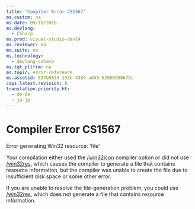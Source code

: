 ```yaml
---
title: "Compiler Error CS1567"
ms.custom: na
ms.date: 09/19/2016
ms.devlang: 
  - CSharp
ms.prod: visual-studio-dev14
ms.reviewer: na
ms.suite: na
ms.technology: 
  - devlang-csharp
ms.tgt_pltfrm: na
ms.topic: error-reference
ms.assetid: 837b9855-191b-4384-ad45-52960906679c
caps.latest.revision: 9
translation.priority.ht: 
  - de-de
  - ja-jp
---
```

# Compiler Error CS1567
Error generating Win32 resource: 'file'  
  
 Your compilation either used the [/win32icon](../vs140/-win32icon--C#-Compiler-Options-.md) compiler option or did not use [/win32res](../vs140/-win32res--C#-Compiler-Options-.md), which causes the compiler to generate a file that contains resource information, but the compiler was unable to create the file due to insufficient disk space or some other error.  
  
 If you are unable to resolve the file-generation problem, you could use [/win32res](../vs140/-win32res--C#-Compiler-Options-.md), which does not generate a file that contains resource information.